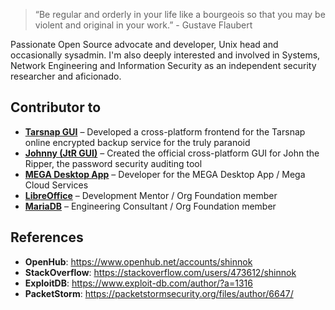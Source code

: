 > “Be regular and orderly in your life like a bourgeois so that you may be violent and original in your work.” - Gustave Flaubert

Passionate Open Source advocate and developer, Unix head and occasionally sysadmin. I'm also deeply interested and involved in Systems, Network Engineering and Information Security as an independent security researcher and aficionado.

## Contributor to
- **[Tarsnap GUI](https://github.com/Tarsnap/tarsnap-gui)** – Developed a cross-platform frontend for the Tarsnap online encrypted backup service for the truly paranoid
- **[Johnny (JtR GUI)](https://github.com/openwall/johnny)** – Created the official cross-platform GUI for John the Ripper, the password security auditing tool
- **[MEGA Desktop App](https://github.com/meganz/MEGAsync)** – Developer for the MEGA Desktop App / Mega Cloud Services
- **[LibreOffice](https://www.libreoffice.org/)** – Development Mentor / Org Foundation member
- **[MariaDB](https://www.mariadb.org/)** – Engineering Consultant / Org Foundation member

## References

- **OpenHub**: https://www.openhub.net/accounts/shinnok
- **StackOverflow**: https://stackoverflow.com/users/473612/shinnok
- **ExploitDB**: https://www.exploit-db.com/author/?a=1316
- **PacketStorm**: https://packetstormsecurity.org/files/author/6647/
